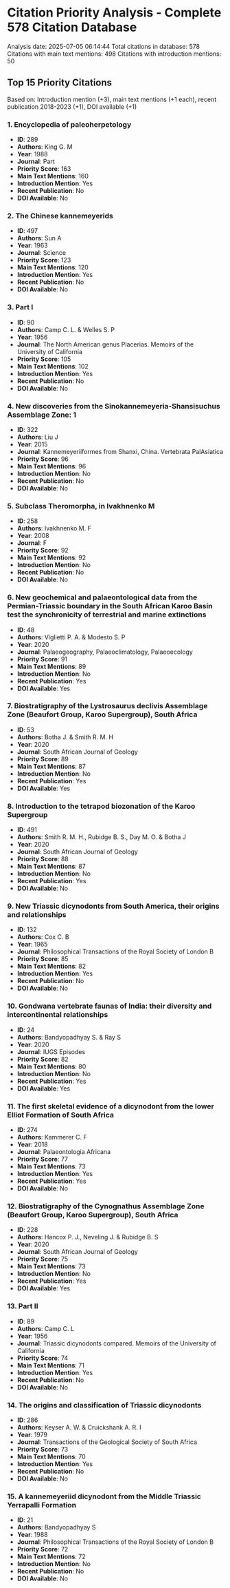 # Citation Priority Analysis - Complete 578 Citation Database
Analysis date: 2025-07-05 06:14:44
Total citations in database: 578
Citations with main text mentions: 498
Citations with introduction mentions: 50

## Top 15 Priority Citations
Based on: Introduction mention (+3), main text mentions (+1 each), recent publication 2018-2023 (+1), DOI available (+1)

### 1. Encyclopedia of paleoherpetology
- **ID**: 289
- **Authors**: King G. M
- **Year**: 1988
- **Journal**: Part
- **Priority Score**: 163
- **Main Text Mentions**: 160
- **Introduction Mention**: Yes
- **Recent Publication**: No
- **DOI Available**: No

### 2. The Chinese kannemeyerids
- **ID**: 497
- **Authors**: Sun A
- **Year**: 1963
- **Journal**: Science
- **Priority Score**: 123
- **Main Text Mentions**: 120
- **Introduction Mention**: Yes
- **Recent Publication**: No
- **DOI Available**: No

### 3. Part I
- **ID**: 90
- **Authors**: Camp C. L. & Welles S. P
- **Year**: 1956
- **Journal**: The North American genus Placerias. Memoirs of the University of California
- **Priority Score**: 105
- **Main Text Mentions**: 102
- **Introduction Mention**: Yes
- **Recent Publication**: No
- **DOI Available**: No

### 4. New discoveries from the Sinokannemeyeria-Shansisuchus Assemblage Zone: 1
- **ID**: 322
- **Authors**: Liu J
- **Year**: 2015
- **Journal**: Kannemeyeriiformes from Shanxi, China. Vertebrata PalAsiatica
- **Priority Score**: 96
- **Main Text Mentions**: 96
- **Introduction Mention**: No
- **Recent Publication**: No
- **DOI Available**: No

### 5. Subclass Theromorpha, in Ivakhnenko M
- **ID**: 258
- **Authors**: Ivakhnenko M. F
- **Year**: 2008
- **Journal**: F
- **Priority Score**: 92
- **Main Text Mentions**: 92
- **Introduction Mention**: No
- **Recent Publication**: No
- **DOI Available**: No

### 6. New geochemical and palaeontological data from the Permian-Triassic boundary in the South African Karoo Basin test the synchronicity of terrestrial and marine extinctions
- **ID**: 48
- **Authors**: Viglietti P. A. & Modesto S. P
- **Year**: 2020
- **Journal**: Palaeogeography, Palaeoclimatology, Palaeoecology
- **Priority Score**: 91
- **Main Text Mentions**: 89
- **Introduction Mention**: No
- **Recent Publication**: Yes
- **DOI Available**: Yes

### 7. Biostratigraphy of the Lystrosaurus declivis Assemblage Zone (Beaufort Group, Karoo Supergroup), South Africa
- **ID**: 53
- **Authors**: Botha J. & Smith R. M. H
- **Year**: 2020
- **Journal**: South African Journal of Geology
- **Priority Score**: 89
- **Main Text Mentions**: 87
- **Introduction Mention**: No
- **Recent Publication**: Yes
- **DOI Available**: Yes

### 8. Introduction to the tetrapod biozonation of the Karoo Supergroup
- **ID**: 491
- **Authors**: Smith R. M. H., Rubidge B. S., Day M. O. & Botha J
- **Year**: 2020
- **Journal**: South African Journal of Geology
- **Priority Score**: 88
- **Main Text Mentions**: 87
- **Introduction Mention**: No
- **Recent Publication**: Yes
- **DOI Available**: No

### 9. New Triassic dicynodonts from South America, their origins and relationships
- **ID**: 132
- **Authors**: Cox C. B
- **Year**: 1965
- **Journal**: Philosophical Transactions of the Royal Society of London B
- **Priority Score**: 85
- **Main Text Mentions**: 82
- **Introduction Mention**: Yes
- **Recent Publication**: No
- **DOI Available**: No

### 10. Gondwana vertebrate faunas of India: their diversity and intercontinental relationships
- **ID**: 24
- **Authors**: Bandyopadhyay S. & Ray S
- **Year**: 2020
- **Journal**: IUGS Episodes
- **Priority Score**: 82
- **Main Text Mentions**: 80
- **Introduction Mention**: No
- **Recent Publication**: Yes
- **DOI Available**: Yes

### 11. The first skeletal evidence of a dicynodont from the lower Elliot Formation of South Africa
- **ID**: 274
- **Authors**: Kammerer C. F
- **Year**: 2018
- **Journal**: Palaeontologia Africana
- **Priority Score**: 77
- **Main Text Mentions**: 73
- **Introduction Mention**: Yes
- **Recent Publication**: Yes
- **DOI Available**: No

### 12. Biostratigraphy of the Cynognathus Assemblage Zone (Beaufort Group, Karoo Supergroup), South Africa
- **ID**: 228
- **Authors**: Hancox P. J., Neveling J. & Rubidge B. S
- **Year**: 2020
- **Journal**: South African Journal of Geology
- **Priority Score**: 75
- **Main Text Mentions**: 73
- **Introduction Mention**: No
- **Recent Publication**: Yes
- **DOI Available**: Yes

### 13. Part II
- **ID**: 89
- **Authors**: Camp C. L
- **Year**: 1956
- **Journal**: Triassic dicynodonts compared. Memoirs of the University of California
- **Priority Score**: 74
- **Main Text Mentions**: 71
- **Introduction Mention**: Yes
- **Recent Publication**: No
- **DOI Available**: No

### 14. The origins and classification of Triassic dicynodonts
- **ID**: 286
- **Authors**: Keyser A. W. & Cruickshank A. R. I
- **Year**: 1979
- **Journal**: Transactions of the Geological Society of South Africa
- **Priority Score**: 73
- **Main Text Mentions**: 70
- **Introduction Mention**: Yes
- **Recent Publication**: No
- **DOI Available**: No

### 15. A kannemeyeriid dicynodont from the Middle Triassic Yerrapalli Formation
- **ID**: 21
- **Authors**: Bandyopadhyay S
- **Year**: 1988
- **Journal**: Philosophical Transactions of the Royal Society of London B
- **Priority Score**: 72
- **Main Text Mentions**: 72
- **Introduction Mention**: No
- **Recent Publication**: No
- **DOI Available**: No

